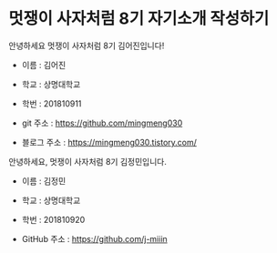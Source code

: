 # 멋쟁이 사자처럼 8기  자기소개 작성하기


안녕하세요 멋쟁이 사자처럼 8기 김어진입니다!

- 이름 : 김어진

- 학교 : 상명대학교

- 학번 : 201810911

- git 주소 : https://github.com/mingmeng030

- 블로그 주소 : https://mingmeng030.tistory.com/


안녕하세요, 멋쟁이 사자처럼 8기 김정민입니다.

- 이름 : 김정민

- 학교 : 상명대학교

- 학번 : 201810920

- GitHub 주소 : https://github.com/j-miiin

